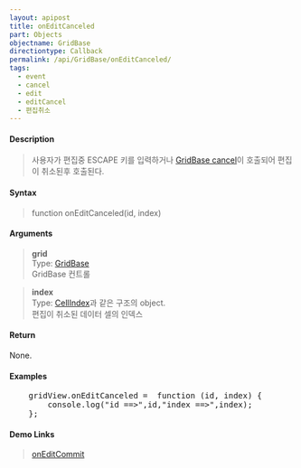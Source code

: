 ```yaml
---
layout: apipost
title: onEditCanceled
part: Objects
objectname: GridBase
directiontype: Callback
permalink: /api/GridBase/onEditCanceled/
tags:
  - event
  - cancel
  - edit
  - editCancel
  - 편집취소
---
```



#### Description

> 사용자가 편집중 ESCAPE 키를 입력하거나 [GridBase cancel](/api/GridBase/cancel/)이 호출되어 편집이 취소된후 호출된다.  

#### Syntax

> function onEditCanceled(id, index)  

#### Arguments

> **grid**  
> Type: [GridBase](/api/GridBase/)  
> GridBase 컨트롤  

> **index**  
> Type: [CellIndex](/api/types/CellIndex/)과 같은 구조의 object.  
> 편집이 취소된 데이터 셀의 인덱스 

#### Return

None.

#### Examples 

<pre class="prettyprint">
    gridView.onEditCanceled =  function (id, index) {
        console.log("id ==>",id,"index ==>",index);
    };
</pre>

#### Demo Links
> [onEditCommit](/api/GridBase/onEditCommit)